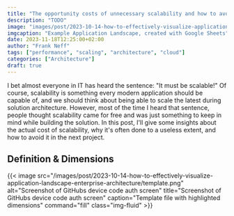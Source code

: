 ```yaml
---
title: "The opportunity costs of unnecessary scalability and how to avoid them"
description: "TODO"
image: "images/post/2023-10-14-how-to-effectively-visualize-application-landscape-enterprise-architecture/header.png"
imgcaption: "Example Application Landscape, created with Google Sheets"
date: 2023-11-18T12:25:00+02:00
author: "Frank Neff"
tags: ["performance", "scaling", "architecture", "cloud"]
categories: ["Architecture"]
draft: true
---
```


I bet almost everyone in IT has heard the sentence: "It must be scalable!" Of course, scalability is something every 
modern application should be capable of, and we should think about being able to scale the latest during solution 
architecture. However, most of the time I heard that sentence, people thought scalability came for free and was just 
something to keep in mind while building the solution. In this post, I'll give some insights about the actual cost of 
scalability, why it's often done to a useless extent, and how to avoid it in the next project.

<!--more-->

## Definition & Dimensions

{{< image
  src="/images/post/2023-10-14-how-to-effectively-visualize-application-landscape-enterprise-architecture/template.png"
  alt="Screenshot of GitHubs device code auth screen"
  title="Screenshot of GitHubs device code auth screen"
  caption="Template file with highlighted dimensions"
  command="fill" class="img-fluid" >}}

